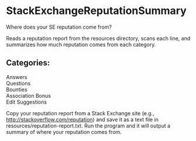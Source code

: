 StackExchangeReputationSummary
==============================

Where does your SE reputation come from?

Reads a reputation report from the resources directory, scans each line, and summarizes how much reputation comes from each category.

Categories:
-----------
Answers  
Questions  
Bounties  
Association Bonus  
Edit Suggestions  


Copy your reputation report from a Stack Exchange site (e.g., http://stackoverflow.com/reputation) and save it as a text file in resources/reputation-report.txt.
Run the program and it will output a summary of where your reputation comes from.
